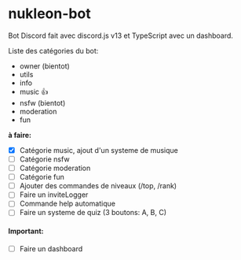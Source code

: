 # nukleon-bot

Bot Discord fait avec discord.js v13 et TypeScript avec un dashboard.

Liste des catégories du bot:

* owner (bientot)
* utils
* info
* music 👍
* nsfw (bientot)
* moderation
* fun

**à faire:**

- [x] Catégorie music, ajout d'un systeme de musique
- [ ] Catégorie nsfw
- [ ] Catégorie moderation
- [ ] Catégorie fun
- [ ] Ajouter des commandes de niveaux (/top, /rank)
- [ ] Faire un inviteLogger
- [ ] Commande help automatique
- [ ] Faire un systeme de quiz (3 boutons: A, B, C)

#### Important:
- [ ] Faire un dashboard